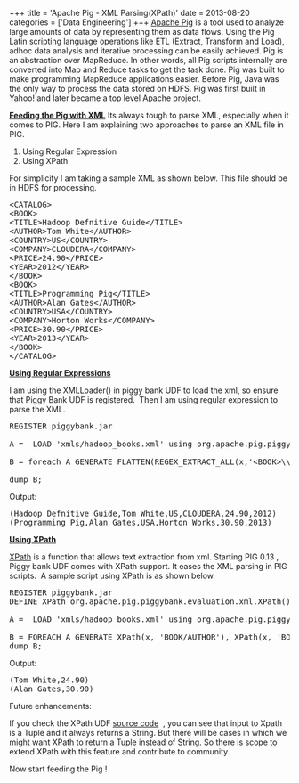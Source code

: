 +++
title = 'Apache Pig - XML Parsing(XPath)'
date = 2013-08-20
categories = ['Data Engineering']
+++
<a href="http://pig.apache.org/" target="_blank">Apache Pig</a> is a tool used to analyze large amounts of data by representing them as data flows. Using the Pig Latin scripting language operations like ETL (Extract, Transform and Load), adhoc data analysis and iterative processing can be easily achieved. Pig is an abstraction over MapReduce. In other words, all Pig scripts internally are converted into Map and Reduce tasks to get the task done. Pig was built to make programming MapReduce applications easier. Before Pig, Java was the only way to process the data stored on HDFS. Pig was first built in Yahoo! and later became a top level Apache project.

<span style="text-decoration: underline;"><strong>Feeding the Pig with XML</strong></span>
Its always tough to parse XML, especially when it comes to PIG. Here I am explaining two approaches to parse an XML file in PIG.

1. Using Regular Expression
2. Using XPath

For simplicity I am taking a sample XML as shown below. This file should be in HDFS for processing.
<pre class="lang:xhtml decode:true">&lt;CATALOG&gt;
&lt;BOOK&gt;
&lt;TITLE&gt;Hadoop Defnitive Guide&lt;/TITLE&gt;
&lt;AUTHOR&gt;Tom White&lt;/AUTHOR&gt;
&lt;COUNTRY&gt;US&lt;/COUNTRY&gt;
&lt;COMPANY&gt;CLOUDERA&lt;/COMPANY&gt;
&lt;PRICE&gt;24.90&lt;/PRICE&gt;
&lt;YEAR&gt;2012&lt;/YEAR&gt;
&lt;/BOOK&gt;
&lt;BOOK&gt;
&lt;TITLE&gt;Programming Pig&lt;/TITLE&gt;
&lt;AUTHOR&gt;Alan Gates&lt;/AUTHOR&gt;
&lt;COUNTRY&gt;USA&lt;/COUNTRY&gt;
&lt;COMPANY&gt;Horton Works&lt;/COMPANY&gt;
&lt;PRICE&gt;30.90&lt;/PRICE&gt;
&lt;YEAR&gt;2013&lt;/YEAR&gt;
&lt;/BOOK&gt;
&lt;/CATALOG&gt;</pre>
<span style="text-decoration: underline;"><strong>Using Regular Expressions</strong></span>

I am using the XMLLoader() in piggy bank UDF to load the xml, so ensure that Piggy Bank UDF is registered.  Then I am using regular expression to parse the XML.
<pre class="lang:default decode:true" title="XML Parsing using Regular Expressions">REGISTER piggybank.jar

A =  LOAD 'xmls/hadoop_books.xml' using org.apache.pig.piggybank.storage.XMLLoader('BOOK') as (x:chararray);

B = foreach A GENERATE FLATTEN(REGEX_EXTRACT_ALL(x,'&lt;BOOK&gt;\\s*&lt;TITLE&gt;(.*)&lt;/TITLE&gt;\\s*&lt;AUTHOR&gt;(.*)&lt;/AUTHOR&gt;\\s*&lt;COUNTRY&gt;(.*)&lt;/COUNTRY&gt;\\s*&lt;COMPANY&gt;(.*)&lt;/COMPANY&gt;\\s*&lt;PRICE&gt;(.*)&lt;/PRICE&gt;\\s*&lt;YEAR&gt;(.*)&lt;/YEAR&gt;\\s*&lt;/BOOK&gt;'));

dump B;</pre>
Output:
<pre class="lang:default decode:true" title="output">(Hadoop Defnitive Guide,Tom White,US,CLOUDERA,24.90,2012)
(Programming Pig,Alan Gates,USA,Horton Works,30.90,2013)</pre>
<span style="text-decoration: underline;"><strong>Using XPath</strong></span>

<span class="cm"><a href="http://en.wikipedia.org/wiki/XPath" target="_blank">XPath</a> is a function that allows text extraction from xml</span>. Starting PIG 0.13 , Piggy bank UDF comes with XPath support. It eases the XML parsing in PIG scripts.  A sample script using XPath is as shown below.
<pre class="lang:default decode:true" title="Using XPath">REGISTER piggybank.jar
DEFINE XPath org.apache.pig.piggybank.evaluation.xml.XPath();

A =  LOAD 'xmls/hadoop_books.xml' using org.apache.pig.piggybank.storage.XMLLoader('BOOK') as (x:chararray);

B = FOREACH A GENERATE XPath(x, 'BOOK/AUTHOR'), XPath(x, 'BOOK/PRICE');
dump B;</pre>
Output:
<pre class="lang:default decode:true" title="output">(Tom White,24.90)
(Alan Gates,30.90)</pre>
Future enhancements:

If you check the XPath UDF <a href="https://github.com/apache/pig/blob/branch-0.14/contrib/piggybank/java/src/main/java/org/apache/pig/piggybank/evaluation/xml/XPath.java" target="_blank">source code</a>  , you can see that input to Xpath is a Tuple and it always returns a String. But there will be cases in which we might want XPath to return a Tuple instead of String. So there is scope to extend XPath with this feature and contribute to community.

Now start feeding the Pig !